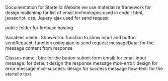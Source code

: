 Documentation for Startello Website
we use materialize framework for design
mailchimp for list of email
technologies used in code : html, javascript, css, Jquery
ajax used for send request

public folder for firebase hosting

Variables name :
 ShowForm: function to show input and button
 sendRequest: function using ajax to send request
 messageData: for the message content from response

Classes name :
 btn: for the button submit form
 email: for email input
 message: for default design the response message
 mce-error: design for error message
 mce-success: design for success message
 flow-text: for the startello text

